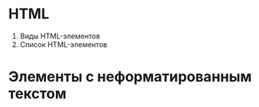 # HTML
1. Виды HTML-элементов
2. Список HTML-элементов
# Элементы с неформатированным текстом
<script>, <style>
# Пустые элементы
<area>, <base>, <br>, <col>, <embed>, <hr>, <img>, <input>, <link>, <menuitem>, <meta>, <param>, <source>, <track>, <wbr>
# Элементы, выводящие неформатированный текст
<textarea>, <title>
# Элементы из другого пространства имён
SVG, MathML

